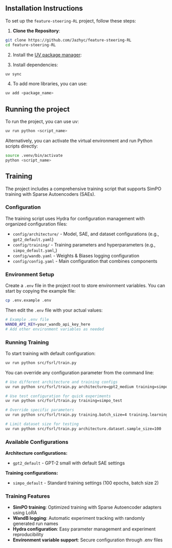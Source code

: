 ## Installation Instructions

To set up the `feature-steering-RL` project, follow these steps:

1. **Clone the Repository**:
```bash
git clone https://github.com/Jazhyc/feature-steering-RL
cd feature-steering-RL
```

2. Install the [UV package manager](https://docs.astral.sh/uv/getting-started/installation/):

3. Install dependencies:
```bash
uv sync
```
4. To add more libraries, you can use:
```bash
uv add <package_name>
```

## Running the project

To run the project, you can use uv:
```bash
uv run python <script_name>
```

Alternatively, you can activate the virtual environment and run Python scripts directly:
```bash
source .venv/bin/activate
python <script_name>
```

## Training

The project includes a comprehensive training script that supports SimPO training with Sparse Autoencoders (SAEs).

### Configuration

The training script uses Hydra for configuration management with organized configuration files:

- `config/architecture/` - Model, SAE, and dataset configurations (e.g., `gpt2_default.yaml`)
- `config/training/` - Training parameters and hyperparameters (e.g., `simpo_default.yaml`,)
- `config/wandb.yaml` - Weights & Biases logging configuration
- `config/config.yaml` - Main configuration that combines components

### Environment Setup

Create a `.env` file in the project root to store environment variables. You can start by copying the example file:

```bash
cp .env.example .env
```

Then edit the `.env` file with your actual values:
```bash
# Example .env file
WANDB_API_KEY=your_wandb_api_key_here
# Add other environment variables as needed
```

### Running Training

To start training with default configuration:
```bash
uv run python src/fsrl/train.py
```

You can override any configuration parameter from the command line:
```bash
# Use different architecture and training configs
uv run python src/fsrl/train.py architecture=gpt2_medium training=simpo_production

# Use test configuration for quick experiments
uv run python src/fsrl/train.py training=simpo_test

# Override specific parameters
uv run python src/fsrl/train.py training.batch_size=4 training.learning_rate=5e-5

# Limit dataset size for testing
uv run python src/fsrl/train.py architecture.dataset.sample_size=100
```

### Available Configurations

**Architecture configurations:**
- `gpt2_default` - GPT-2 small with default SAE settings

**Training configurations:**
- `simpo_default` - Standard training settings (100 epochs, batch size 2)

### Training Features

- **SimPO training**: Optimized training with Sparse Autoencoder adapters using LoRA
- **WandB logging**: Automatic experiment tracking with randomly generated run names
- **Hydra configuration**: Easy parameter management and experiment reproducibility
- **Environment variable support**: Secure configuration through .env files